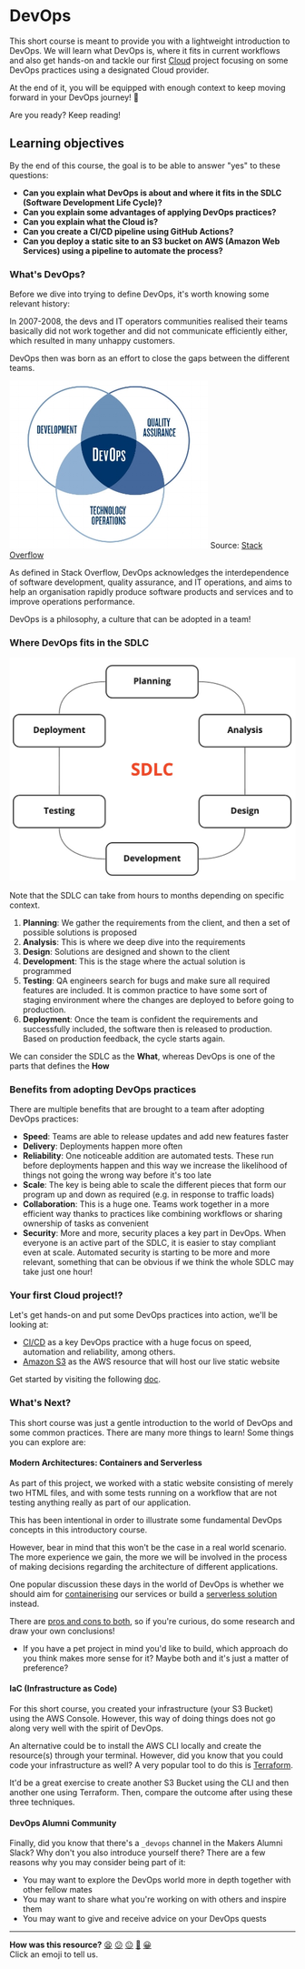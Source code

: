 # DevOps

This short course is meant to provide you with a lightweight introduction to DevOps. We will learn what DevOps is, where it fits in current workflows and also get hands-on and tackle our first [Cloud](https://aws.amazon.com/what-is-cloud-computing/) project focusing on some DevOps practices using a designated Cloud provider.

At the end of it, you will be equipped with enough context to keep moving forward in your DevOps journey! :crystal_ball:

Are you ready? Keep reading!


## Learning objectives

By the end of this course, the goal is to be able to answer "yes" to these questions:

* **Can you explain what DevOps is about and where it fits in the SDLC (Software Development Life Cycle)?**
* **Can you explain some advantages of applying DevOps practices?**
* **Can you explain what the Cloud is?**
* **Can you create a CI/CD pipeline using GitHub Actions?**
* **Can you deploy a static site to an S3 bucket on AWS (Amazon Web Services) using a pipeline to automate the process?**


### What's DevOps?

Before we dive into trying to define DevOps, it's worth knowing some relevant history:

In 2007-2008, the devs and IT operators communities realised their teams basically did not work together and did not communicate efficiently either, which resulted in many unhappy customers.

DevOps then was born as an effort to close the gaps between the different teams.

![DevOps](assets/devops-diagram.jpeg?raw=true "DevOps Diagram from Stack Overflow")
Source: [Stack Overflow](https://stackoverflow.com/tags/devops/info)

As defined in Stack Overflow, DevOps acknowledges the interdependence of software development, quality assurance, and IT operations, and aims to help an organisation rapidly produce software products and services and to improve operations performance.

DevOps is a philosophy, a culture that can be adopted in a team!


### Where DevOps fits in the SDLC

![SDLC](assets/sdlc.jpg?raw=true "Software Development Life Cycle Diagram")

Note that the SDLC can take from hours to months depending on specific context.

1. **Planning**: We gather the requirements from the client, and then a set of possible solutions is proposed
2. **Analysis**: This is where we deep dive into the requirements
3. **Design**: Solutions are designed and shown to the client
4. **Development**: This is the stage where the actual solution is programmed
5. **Testing**: QA engineers search for bugs and make sure all required features are included. It is common practice to have some sort of staging environment where the changes are deployed to before going to production.
6. **Deployment**: Once the team is confident the requirements and successfully included, the software then is released to production. Based on production feedback, the cycle starts again.

We can consider the SDLC as the **What**, whereas DevOps is one of the parts that defines the **How**


### Benefits from adopting DevOps practices

There are multiple benefits that are brought to a team after adopting DevOps practices:
- **Speed**: Teams are able to release updates and add new features faster
- **Delivery**: Deployments happen more often
- **Reliability**: One noticeable addition are automated tests. These run before deployments happen and this way we increase the likelihood of things not going the wrong way before it's too late
- **Scale**: The key is being able to scale the different pieces that form our program up and down as required (e.g. in response to traffic loads)
- **Collaboration**: This is a huge one. Teams work together in a more efficient way thanks to practices like combining workflows or sharing ownership of tasks as convenient
- **Security**: More and more, security places a key part in DevOps. When everyone is an active part of the SDLC, it is easier to stay compliant even at scale. Automated security is starting to be more and more relevant, something that can be obvious if we think the whole SDLC may take just one hour!


### Your first Cloud project!?

Let's get hands-on and put some DevOps practices into action, we'll be looking at:
- [CI/CD](https://opensource.com/article/18/8/what-cicd) as a key DevOps practice with a huge focus on speed, automation and reliability, among others.
- [Amazon S3](https://aws.amazon.com/s3/) as the AWS resource that will host our live static website

Get started by visiting the following [doc](hello_cloud_world.md).


### What's Next?

This short course was just a gentle introduction to the world of DevOps and some common practices. There are many more things to learn! Some things you can explore are:


#### Modern Architectures: Containers and Serverless

As part of this project, we worked with a static website consisting of merely two HTML files, and with some tests running on a workflow that are not testing anything really as part of our application. 

This has been intentional in order to illustrate some fundamental DevOps concepts in this introductory course.

However, bear in mind that this won't be the case in a real world scenario. The more experience we gain, the more we will be involved in the process of making decisions regarding the architecture of different applications.

One popular discussion these days in the world of DevOps is whether we should aim for [containerising](https://www.docker.com/resources/what-container) our services or build a [serverless solution](https://www.excellentwebworld.com/serverless-architecture/) instead.

There are [pros and cons to both](https://www.serverless.com/blog/serverless-faas-vs-containers), so if you're curious, do some research and draw your own conclusions!
- If you have a pet project in mind you'd like to build, which approach do you think makes more sense for it? Maybe both and it's just a matter of preference?


#### IaC (Infrastructure as Code)

For this short course, you created your infrastructure (your S3 Bucket) using the AWS Console. However, this way of doing things does not go along very well with the spirit of DevOps.

An alternative could be to install the AWS CLI locally and create the resource(s) through your terminal. However, did you know that you could code your infrastructure as well? A very popular tool to do this is [Terraform](https://www.terraform.io/).

It'd be a great exercise to create another S3 Bucket using the CLI and then another one using Terraform. Then, compare the outcome after using these three techniques.


#### DevOps Alumni Community

Finally, did you know that there's a `_devops` channel in the Makers Alumni Slack? Why don't you also introduce yourself there? There are a few reasons why you may consider being part of it:
- You may want to explore the DevOps world more in depth together with other fellow mates
- You may want to share what you're working on with others and inspire them
- You may want to give and receive advice on your DevOps quests

<!-- BEGIN GENERATED SECTION DO NOT EDIT -->

---

**How was this resource?**
[😫](https://airtable.com/shrUJ3t7KLMqVRFKR?prefill_Repository=course&prefill_File=devops/README.md&prefill_Sentiment=😫) [😕](https://airtable.com/shrUJ3t7KLMqVRFKR?prefill_Repository=course&prefill_File=devops/README.md&prefill_Sentiment=😕) [😐](https://airtable.com/shrUJ3t7KLMqVRFKR?prefill_Repository=course&prefill_File=devops/README.md&prefill_Sentiment=😐) [🙂](https://airtable.com/shrUJ3t7KLMqVRFKR?prefill_Repository=course&prefill_File=devops/README.md&prefill_Sentiment=🙂) [😀](https://airtable.com/shrUJ3t7KLMqVRFKR?prefill_Repository=course&prefill_File=devops/README.md&prefill_Sentiment=😀)  
Click an emoji to tell us.

<!-- END GENERATED SECTION DO NOT EDIT -->
